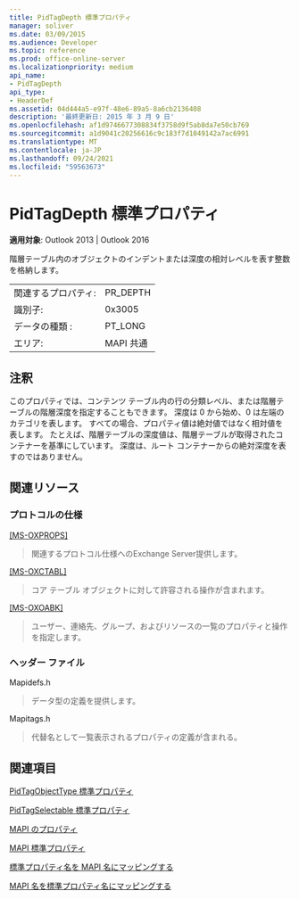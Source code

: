 ```yaml
---
title: PidTagDepth 標準プロパティ
manager: soliver
ms.date: 03/09/2015
ms.audience: Developer
ms.topic: reference
ms.prod: office-online-server
ms.localizationpriority: medium
api_name:
- PidTagDepth
api_type:
- HeaderDef
ms.assetid: 04d444a5-e97f-48e6-89a5-8a6cb2136408
description: '最終更新日: 2015 年 3 月 9 日'
ms.openlocfilehash: af1d9746677308834f3758d9f5ab8da7e50cb769
ms.sourcegitcommit: a1d9041c20256616c9c183f7d1049142a7ac6991
ms.translationtype: MT
ms.contentlocale: ja-JP
ms.lasthandoff: 09/24/2021
ms.locfileid: "59563673"
---
```

# <a name="pidtagdepth-canonical-property"></a>PidTagDepth 標準プロパティ

  
  
**適用対象**: Outlook 2013 | Outlook 2016 
  
階層テーブル内のオブジェクトのインデントまたは深度の相対レベルを表す整数を格納します。
  
|||
|:-----|:-----|
|関連するプロパティ:  <br/> |PR_DEPTH  <br/> |
|識別子:  <br/> |0x3005  <br/> |
|データの種類 :   <br/> |PT_LONG  <br/> |
|エリア:  <br/> |MAPI 共通  <br/> |
   
## <a name="remarks"></a>注釈

このプロパティでは、コンテンツ テーブル内の行の分類レベル、または階層テーブルの階層深度を指定することもできます。 深度は 0 から始め、0 は左端のカテゴリを表します。 すべての場合、プロパティ値は絶対値ではなく相対値を表します。 たとえば、階層テーブルの深度値は、階層テーブルが取得されたコンテナーを基準にしています。 深度は、ルート コンテナーからの絶対深度を表すのではありません。 
  
## <a name="related-resources"></a>関連リソース

### <a name="protocol-specifications"></a>プロトコルの仕様

[[MS-OXPROPS]](https://msdn.microsoft.com/library/f6ab1613-aefe-447d-a49c-18217230b148%28Office.15%29.aspx)
  
> 関連するプロトコル仕様へのExchange Server提供します。
    
[[MS-OXCTABL]](https://msdn.microsoft.com/library/d33612dc-36a8-4623-8a26-c156cf8aae4b%28Office.15%29.aspx)
  
> コア テーブル オブジェクトに対して許容される操作が含まれます。
    
[[MS-OXOABK]](https://msdn.microsoft.com/library/f4cf9b4c-9232-4506-9e71-2270de217614%28Office.15%29.aspx)
  
> ユーザー、連絡先、グループ、およびリソースの一覧のプロパティと操作を指定します。
    
### <a name="header-files"></a>ヘッダー ファイル

Mapidefs.h
  
> データ型の定義を提供します。
    
Mapitags.h
  
> 代替名として一覧表示されるプロパティの定義が含まれる。
    
## <a name="see-also"></a>関連項目



[PidTagObjectType 標準プロパティ](pidtagobjecttype-canonical-property.md)
  
[PidTagSelectable 標準プロパティ](pidtagselectable-canonical-property.md)


[MAPI のプロパティ](mapi-properties.md)
  
[MAPI 標準プロパティ](mapi-canonical-properties.md)
  
[標準プロパティ名を MAPI 名にマッピングする](mapping-canonical-property-names-to-mapi-names.md)
  
[MAPI 名を標準プロパティ名にマッピングする](mapping-mapi-names-to-canonical-property-names.md)

